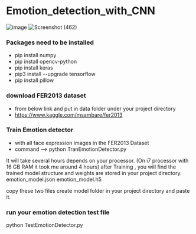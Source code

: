 # Emotion_detection_with_CNN

![image](https://github.com/Charmie1234/Group-Face-Emotion-Detection-using-Deep-Learning-/assets/136858550/78e57905-3d49-49a4-b8c3-f4de10a221a1)
![Screenshot (462)](https://github.com/Charmie1234/Group-Face-Emotion-Detection-using-Deep-Learning-/assets/136858550/55b782d5-ccbc-4a72-bac8-6b838fbf292d)


### Packages need to be installed
- pip install numpy
- pip install opencv-python
- pip install keras
- pip3 install --upgrade tensorflow
- pip install pillow

### download FER2013 dataset
- from below link and put in data folder under your project directory
- https://www.kaggle.com/msambare/fer2013

### Train Emotion detector
- with all face expression images in the FER2013 Dataset
- command --> python TranEmotionDetector.py

It will take several hours depends on your processor. (On i7 processor with 16 GB RAM it took me around 4 hours)
after Training , you will find the trained model structure and weights are stored in your project directory.
emotion_model.json
emotion_model.h5

copy these two files create model folder in your project directory and paste it.

### run your emotion detection test file
python TestEmotionDetector.py

